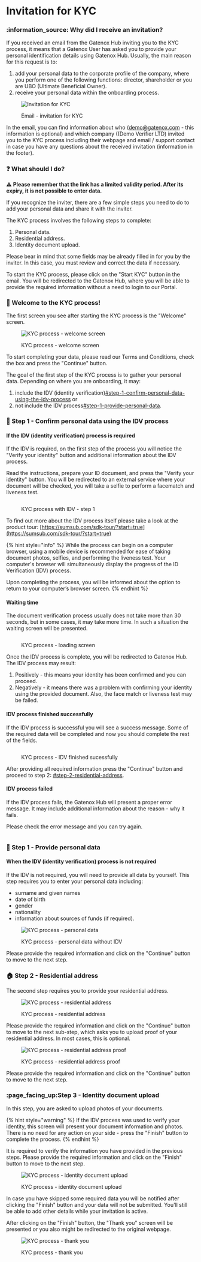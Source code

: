 # Invitation for KYC

### :information\_source: Why did I receive an invitation?

If you received an email from the Gatenox Hub inviting you to the KYC process, it means that a Gatenox User has asked you to provide your personal identification details using Gatenox Hub. Usually, the main reason for this request is to:

1. add your personal data to the corporate profile of the company, where you perform one of the following functions: director, shareholder or you are UBO (Ultimate Beneficial Owner).
2. receive your personal data within the onboarding process.

<figure><img src="../../.gitbook/assets/email_invitation_KYC.png" alt="Invitation for KYC"><figcaption><p>Email - invitation for KYC</p></figcaption></figure>

In the email, you can find information about who (demo@gatenox.com - this information is optional) and which company ((Demo Verifier LTD) invited you to the KYC process including their webpage and email / support contact in case you have any questions about the received invitation (information in the footer).

### :question: What should I do?

:warning: **Please remember that the link has a limited validity period. After its expiry, it is not possible to enter data.**

If you recognize the inviter, there are a few simple steps you need to do to add your personal data and share it with the inviter.

The KYC process involves the following steps to complete:

1. Personal data.
2. Residential address.
3. Identity document upload.

Please bear in mind that some fields may be already filled in for you by the inviter. In this case, you must review and correct the data if necessary.

To start the KYC process, please click on the "Start KYC" button in the email. You will be redirected to the Gatenox Hub, where you will be able to provide the required information without a need to login to our Portal.

### :tada: Welcome to the KYC process!

The first screen you see after starting the KYC process is the "Welcome" screen.&#x20;

<figure><img src="../../.gitbook/assets/KYC_0_NW1.png" alt="KYC process - welcome screen"><figcaption><p>KYC process - welcome screen</p></figcaption></figure>

To start completing your data, please read our Terms and Conditions, check the box and press the "Continue" button.

The goal of the first step of the KYC process is to gather your personal data. Depending on where you are onboarding, it may:

1. include the IDV (identity verification)[#step-1-confirm-personal-data-using-the-idv-process](invitation-for-kyc.md#step-1-confirm-personal-data-using-the-idv-process "mention") or&#x20;
2. not include the IDV process[#step-1-provide-personal-data](invitation-for-kyc.md#step-1-provide-personal-data "mention").

### :adult: Step 1 - Confirm personal data using the IDV process

#### If the IDV (identity verification) process is required

If the IDV is required, on the first step of the process you will notice the "Verify your identity" button and additional information about the IDV process.

Read the instructions, prepare your ID document, and press the "Verify your identity" button. You will be redirected to an external service where your document will be checked, you will take a selfie to perform a facematch and liveness test.

<figure><img src="../../.gitbook/assets/KYC_withIDV_1.png" alt=""><figcaption><p>KYC process  with IDV - step 1</p></figcaption></figure>

To find out more about the IDV process itself please take a look at the product tour: [https://sumsub.com/sdk-tour/?start=true](https://sumsub.com/sdk-tour/?start=true)

{% hint style="info" %}
While the process can begin on a computer browser, using a mobile device is recommended for ease of taking document photos, selfies, and performing the liveness test. Your computer's browser will simultaneously display the progress of the ID Verification (IDV) process.

Upon completing the process, you will be informed about the option to return to your computer’s browser screen.&#x20;
{% endhint %}

#### Waiting time

The document verification process usually does not take more than 30 seconds, but in some cases, it may take more time. In such a situation the waiting screen will be presented.

<figure><img src="../../.gitbook/assets/KYC_withIDV_loading_screen.png" alt=""><figcaption><p>KYC process - loading screen</p></figcaption></figure>

Once the IDV process is complete, you will be redirected to Gatenox Hub. The IDV process may result:

1. Positively - this means your identity has been confirmed and you can proceed.
2. Negatively - it means there was a problem with confirming your identity using the provided document. Also, the face match or liveness test may be failed.

#### IDV process finished successfully

If the IDV process is successful you will see a success message. Some of the required data will be completed and now you should complete the rest of the fields.

<figure><img src="../../.gitbook/assets/KYC_with_IDV_2A_success.png" alt=""><figcaption><p>KYC process - IDV finished sucessfully</p></figcaption></figure>

After providing all required information press the "Continue" button and proceed to step 2: [#step-2-residential-address](invitation-for-kyc.md#step-2-residential-address "mention").

#### IDV process failed

If the IDV process fails, the Gatenox Hub will present a proper error message. It may include additional information about the reason - why it fails.

Please check the error message and you can try again.

<figure><img src="../../.gitbook/assets/KYC_withIDV_2B_failed.png" alt=""><figcaption></figcaption></figure>



### :adult: Step 1 - Provide personal data

#### When the IDV (identity verification) process is not required

If the IDV is not required, you will need to provide all data by yourself. This step requires you to enter your personal data including:

* surname and given names
* date of birth
* gender
* nationality
* information about sources of funds (if required).

<figure><img src="../../.gitbook/assets/KYC_1_NW (1).png" alt="KYC process - personal data"><figcaption><p>KYC process - personal data without IDV</p></figcaption></figure>

Please provide the required information and click on the "Continue" button to move to the next step.

### :house: Step 2 - Residential address

The second step requires you to provide your residential address.

<figure><img src="../../.gitbook/assets/KYC_2_NW (2).png" alt="KYC process - residential address"><figcaption><p>KYC process - residential address</p></figcaption></figure>

Please provide the required information and click on the "Continue" button to move to the next sub-step, which asks you to upload proof of your residential address. In most cases, this is optional.

<figure><img src="../../.gitbook/assets/KYC_3_NW.png" alt="KYC process - residential address proof"><figcaption><p>KYC process - residential address proof</p></figcaption></figure>

Please provide the required information and click on the "Continue" button to move to the next step.

### :page\_facing\_up:Step 3 - Identity document upload

In this step, you are asked to upload photos of your documents.

{% hint style="warning" %}
If the IDV process was used to verify your identity, this screen will present your document information and photos. There is no need for any action on your side - press the "Finish" button to complete the process.
{% endhint %}

It is required to verify the information you have provided in the previous steps. Please provide the required information and click on the "Finish" button to move to the next step.

<figure><img src="../../.gitbook/assets/KYC_4_NW (2).png" alt="KYC process - identity document upload"><figcaption><p>KYC process - identity document upload</p></figcaption></figure>



In case you have skipped some required data you will be notified after clicking the "Finish" button and your data will not be submitted. You'll still be able to add other details while your invitation is active.

After clicking on the "Finish" button, the "Thank you" screen will be presented or you also might be redirected to the original webpage.

<figure><img src="../../.gitbook/assets/KYC_5_NW.png" alt="KYC process - thank you"><figcaption><p>KYC process - thank you</p></figcaption></figure>
